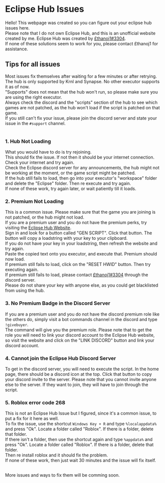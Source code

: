 # Eclipse Hub Issues
Hello! This webpage was created so you can figure out your eclipse hub issues here.<br>Please note that I do not own Eclipse Hub, and this is an unofficial website created by me. Eclipse Hub was created by [£thanoj1#3304](https://discord.com/users/534231910180716565).<br>
If none of these solutions seem to work for you, please contact £thanoj1 for assistance.

## Tips for all issues
Most issues fix themselves after waiting for a few minutes or after retrying.<br>
The hub is only supported by Krnl and Synapse. No other executor supports it as of now.<br>
"Supports" does not mean that the hub won't run, so please make sure you are using the right executor.<br>
Always check the discord and the "scripts" section of the hub to see which games are not patched, as the hub won't load if the script is patched on that game.<br>
If you still can't fix your issue, please join the discord server and state your issue in the `#support` channel.<br><br>

### 1. Hub Not Loading
What you would have to do is try rejoining.<br>
This should fix the issue. If not then it should be your internet connection. Check your internet and try again.<br>
Check the Eclipse discord server for any announcements, the hub might not be working at the moment, or the game script might be patched.<br>
If the hub still fails to load, then go into your executor's "workspace" folder and delete the "Eclipse" folder. Then re execute and try again.<br>
If none of these work, try again later, or wait patiently till it loads.

### 2. Premium Not Loading
This is a common issue. Please make sure that the game you are joining is not patched, or the hub might not load.<br>
If you are a premium user and you do not have the premium perks, try visiting the [Eclipse Hub Website](https://eclipsehub.xyz).<br>
Sign in and look for a button called "GEN SCRIPT". Click that button. The button will copy a loadstring with your key to your clipboard.<br>
If you do not have your key in your loadstring, then refresh the website and try again.<br>
Paste the copied text onto you executor, and execute that. Premium should now load.<br>
If premium still fails to load, click on the "RESET HWID" button. Then try executing again.<br>
If premium still fails to load, please contact [£thanoj1#3304](https://discord.com/users/534231910180716565) through the discord server.<br>
Please do not share your key with anyone else, as you could get blacklisted from using the hub.

### 3. No Premium Badge in the Discord Server
If you are a premium user and you do not have the discord premium role like the others do, simply visit a bot commands channel in the discord and type `!givebuyer`.<br>
The command will give you the premium role. Please note that to get the role you will need to link your discord account to the Eclipse Hub website, so visit the website and click on the "LINK DISCORD" button and link your discord account.

### 4. Cannot join the Eclipse Hub Discord Server
To get in the discord server, you will need to execute the script. In the home page, there should be a discord icon at the top. Click that button to copy your discord invite to the server. Please note that you cannot invite anyone else to the server. If they want to join, they will have to join through the script.

### 5. Roblox error code 268
This is not an Eclipse Hub Issue but I figured, since it's a common issue, to put a fix for it here as well.<br>
To fix the issue, use the shortcut `Windows Key + R` and type `%localappdata%` and press "Ok". Locate a folder called "Roblox". If there is a folder, delete that folder.<br>
If there isn't a folder, then use the shortcut again and type `%appdata%` and press "Ok". Locate a folder called "Roblox". If there is a folder, delete that folder.<br>
Then re install roblox and it should fix the problem.<br>
If none of these work, then just wait 30 minutes and the issue will fix itself.<br><br>

More issues and ways to fix them will be comming soon.

